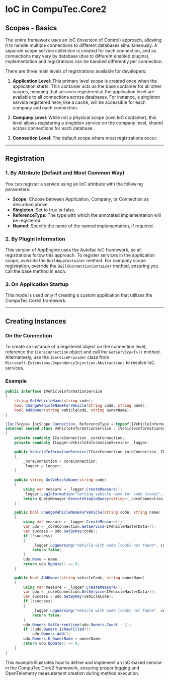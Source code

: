 
# IoC in CompuTec.Core2

## Scopes - Basics

The entire framework uses an IoC (Inversion of Control) approach, allowing it to handle multiple connections to different databases simultaneously. A separate scope service collection is created for each connection, and as connections may vary by database (due to different enabled plugins), implementation and registrations can be handled differently per connection.

There are three main levels of registrations available for developers:

1. **Application Level**: This primary level scope is created once when the application starts. This container acts as the base container for all other scopes, meaning that services registered at the application level are available to all connections across databases. For instance, a singleton service registered here, like a cache, will be accessible for each company and each connection.

2. **Company Level**: While not a physical scope (own IoC container), this level allows registering a singleton service on the company level, shared across connections for each database.

3. **Connection Level**: The default scope where most registrations occur.

---

## Registration

### 1. By Attribute (Default and Most Common Way)

You can register a service using an IoC attribute with the following parameters:

- **Scope**: Choose between Application, Company, or Connection as described above.
- **Singleton**: Set to true or false.
- **ReferenceType**: The type with which the annotated implementation will be registered.
- **Named**: Specify the name of the named implementation, if required.

### 2. By Plugin Information

This version of AppEngine uses the Autofac IoC framework, so all registrations follow this approach. To register services in the application scope, override the `BuildAppContainer` method. For company scope registration, override the `BuildConnectionContainer` method, ensuring you call the base method in each.

### 3. On Application Startup

This mode is used only if creating a custom application that utilizes the CompuTec Core2 framework.

---

## Creating Instances

### On the Connection

To create an instance of a registered object on the connection level, reference the `ICoreConnection` object and call the `GetService<T>()` method. Alternatively, use the `IServiceProvider` class from `Microsoft.Extensions.DependencyInjection.Abstractions` to resolve IoC services.

### Example

```csharp
public interface IVehicleInformationService
{
    string GetVehicleName(string code);
    bool ChangeVehicleNameForVehicle(string code, string name);
    bool AddOwner(string vehicleCode, string ownerName);
}

[Ioc(Scope= IocScope.Connection, ReferenceType = typeof(IVehicleInformationService))]
internal sealed class VehicleInformationService : IVehicleInformationService
{
    private readonly ICoreConnection _coreConnection;
    private readonly ILogger<VehicleInformationService> _logger;

    public VehicleInformationService(ICoreConnection coreConnection, ILogger<VehicleInformationService> logger)
    {
        _coreConnection = coreConnection;
        _logger = logger;
    }
    
    public string GetVehicleName(string code)
    {
        using var measure = _logger.CreateMeasure();
        _logger.LogInformation("Getting vehicle name for code {code}", code);
        return QueryManager.ExecuteSimpleQuery<string>(_coreConnection, "@CT_VO_OVMDA", "Name", "Code", code);
    }

    public bool ChangeVehicleNameForVehicle(string code, string name)
    {
        using var measure = _logger.CreateMeasure();
        var udo = _coreConnection.GetService<IVehicleMasterData>();
        var success = udo.GetByKey(code);
        if (!success)
        {
            _logger.LogWarning("Vehicle with code {code} not found", code);
            return false;
        }
        udo.Name = name;
        return udo.Update() == 0;
    }

    public bool AddOwner(string vehicleCode, string ownerName)
    {
        using var measure = _logger.CreateMeasure();
        var udo = _coreConnection.GetService<IVehicleMasterData>();
        var success = udo.GetByKey(vehicleCode);
        if (!success)
        {
            _logger.LogWarning("Vehicle with code {code} not found", vehicleCode);
            return false;
        }
        udo.Owners.SetCurrentLine(udo.Owners.Count - 1);
        if (!udo.Owners.IsRowFilled())
            udo.Owners.Add();
        udo.Owners.U_OwnerName = ownerName;
        return udo.Update() == 0;
    }
}
```

This example illustrates how to define and implement an IoC-based service in the CompuTec.Core2 framework, ensuring proper logging and OpenTelemetry measurement creation during method execution.
